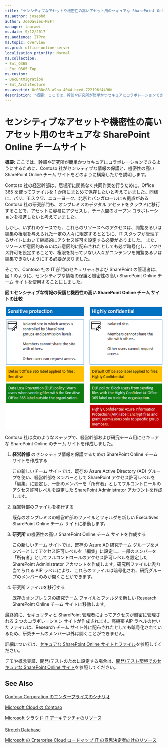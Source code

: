 ```yaml
---
title: "センシティブなアセットや機密性の高いアセット用のセキュアな SharePoint Online チームサイト"
ms.author: josephd
author: JoeDavies-MSFT
manager: laurawi
ms.date: 9/12/2017
ms.audience: ITPro
ms.topic: overview
ms.prod: office-online-server
localization_priority: Normal
ms.collection:
- Ent_O365
- Ent_O365_Top
ms.custom:
- DecEntMigration
- Ent_Architecture
ms.assetid: 8c088e88-a9ba-4044-bced-722196f4496d
description: "概要: ここでは、幹部や研究所が簡単かつセキュアにコラボレーションできるようにするために、Contoso 社がセンシティブな情報の保護と、機密性の高い SharePoint Online チーム サイトをどのように構築したかを説明します。"
---
```


# センシティブなアセットや機密性の高いアセット用のセキュアな SharePoint Online チームサイト

 **概要:** ここでは、幹部や研究所が簡単かつセキュアにコラボレーションできるようにするために、Contoso 社がセンシティブな情報の保護と、機密性の高い SharePoint Online チーム サイトをどのように構築したかを説明します。
  
Contoso 社の経営幹部は、居場所に関係なく共同作業を行うために、Office 365 を使ってファイルを 1 か所にまとめて保存したいと考えていました。同様に、パリ、モスクワ、ニューヨーク、北京とバンガロールにも拠点がある Contoso 社の研究部門も、オンプレミスのデジタル アセットをクラウドに移行することで、アセットに容易にアクセスし、チーム間のオープン コラボレーションを推進したいと考えていました。
  
しかし、いずれのケースでも、これらのリソースへのアクセスは、閲覧あるいは編集の権限を与えられた一定の人々に限定するとともに、IT スタッフが管理するサイトにおいて継続的にアクセス許可を設定する必要がありました。 また、リソースが意図的あるいは非意図的に配布されたとしても必ず暗号化し、アクセス許可を設定することで、権限を持っていない人々がコンテンツを閲覧あるいは編集できないようにする必要がありました。
  
そこで、Contoso 社の IT 部門のセキュリティおよび SharePoint の管理者は、図 1 のように、センシティブな情報の保護と機密性の高い SharePoint Online チーム サイトを使用することにしました。
  
**図 1:センシティブな情報の保護と機密性の高い SharePoint Online チーム サイトの比較**

![機密保護および高機密 SharePoint Online チーム サイト](images/ed73bd84-47af-4a90-8b82-6adab9419b9a.png)
  
Contoso 社は次のようなステップで、経営幹部および研究チーム用にセキュアな SharePoint Online のチーム サイトを作成しました。
  
1. **経営幹部** のセンシティブ情報を保護するための SharePoint Online チーム サイトを作成する
    
    この新しいチーム サイトでは、既存の Azure Active Directory (AD) グループを使い、経営幹部をメンバーとして SharePoint アクセス許可レベルを「編集」に設定し、一部のメンバーを「所有者」としてフルコントロールのアクセス許可レベルを設定した SharePoint Administrator アカウントを作成します。
    
2. 経営幹部のファイルを移行する
    
    既存のオンプレミスの経営幹部のファイルとフォルダを新しい Executives SharePoint Online チーム サイトに移動します。
    
3. **研究所** の機密性の高い SharePoint Online チーム サイトを作成する
    
    この新しいチーム サイトでは、既存の Azure AD 研究チーム グループをメンバーとしてアクセス許可レベルを「編集」に設定し、一部のメンバーを「所有者」としてフルコントロールのアクセス許可レベルを設定した SharePoint Administrator アカウントを作成します。研究所ファイルに割り当てられる AIP ラベルにより、これらのファイルは暗号化され、研究グループのメンバーのみが開くことができます。
    
4. 研究所ファイルを移行する
    
    既存のオンプレミスの研究チーム ファイルとフォルダを新しい Research SharePoint Online チーム サイトに移動します。
    
最終的に、セキュリティと SharePoint 管理者によってアクセスが厳密に管理される 2 つのコラボレーション サイトが作成されます。高機密 AIP ラベルの付いたファイルは、Research チーム サイト外に配布されたとしても暗号化されているため、研究チームのメンバー以外は開くことができません。
  
詳細については、[セキュアな SharePoint Online サイトとファイル](https://docs.microsoft.com/microsoft-365-enterprise/secure-sharepoint-online-sites-and-files)を参照してください。
  
 デモや概念実証、開発/テストのために設定する場合は、[開発/テスト環境でのセキュアな SharePoint Online サイト](https://docs.microsoft.com/microsoft-365-enterprise/secure-sharepoint-online-sites-dev-test)を参照してください。
  
## See Also

#### 

[Contoso Corporation のエンタープライズのシナリオ](enterprise-scenarios-for-the-contoso-corporation.md)
  
[Microsoft Cloud の Contoso](contoso-in-the-microsoft-cloud.md)
  
[Microsoft クラウド IT アーキテクチャのリソース](microsoft-cloud-it-architecture-resources.md)
#### 

[Stretch Database](https://msdn.microsoft.com/library/dn935011.aspx)
  
[Microsoft の Enterprise Cloud ロードマップ:IT の意思決定者向けのリソース](https://sway.com/FJ2xsyWtkJc2taRD)

